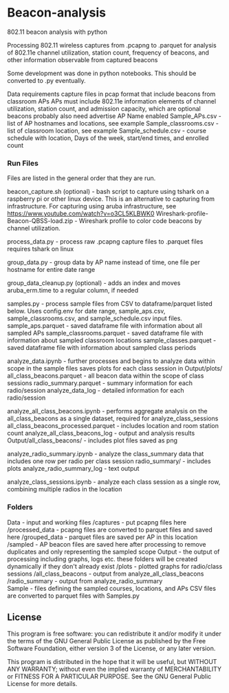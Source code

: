 # Beacon-analysis
802.11 beacon analysis with python

Processing 802.11 wireless captures from .pcapng to .parquet for analysis of 802.11e channel utilization, station count, frequency of beacons, and other information observable from captured beacons

Some development was done in python notebooks. This should be converted to .py eventually.

Data requirements
capture files in pcap format that include beacons from classroom APs
    APs must include 802.11e information elements of channel utilization, station count, and admission capacity, which are optional
    beacons probably also need advertise AP Name enabled
Sample_APs.csv - list of AP hostnames and locations, see example
Sample_classrooms.csv - list of classroom location, see example
Sample_schedule.csv - course schedule with location, Days of the week, start/end times, and enrolled count


### Run Files
Files are listed in the general order that they are run.

beacon_capture.sh (optional) - bash script to capture using tshark on a raspberry pi or other linux device. This is an alternative to capturing from infrastructure. For capturing using aruba infrastructure, see https://www.youtube.com/watch?v=o3CL5KLBWK0
Wireshark-profile-Beacon-QBSS-load.zip - Wireshark profile to color code beacons by channel utilization. 

process_data.py - process raw .pcapng capture files to .parquet files
    requires tshark on linux

group_data.py - group data by AP name instead of time, one file per hostname for entire date range

group_data_cleanup.py (optional) - adds an index and moves aruba_erm.time to a regular column, if needed

samples.py - process sample files from CSV to dataframe/parquet listed below. Uses config.env for date range, sample_aps.csv, sample_classrooms.csv, and 
sample_schedule.csv input files.
    sample_aps.parquet - saved dataframe file with information about all sampled APs
    sample_classrooms.parquet - saved dataframe file with information about sampled classroom locations
    sample_classes.parquet - saved dataframe file with information about sampled class periods

analyze_data.ipynb - further processes and begins to analyze data within scope in the sample files
    saves plots for each class session in Output/plots/
    all_class_beacons.parquet -  all beacon data within the scope of class sessions
    radio_summary.parquet - summary information for each radio/session
    analyze_data_log - detailed information for each radio/session

analyze_all_class_beacons.ipynb - performs aggregate analysis on the all_class_beacons as a single dataset, required for analyze_class_sessions
    all_class_beacons_processed.parquet - includes location and room station count
    analyze_all_class_beacons_log - output and analysis results
    Output/all_class_beacons/ - includes plot files saved as png

analyze_radio_summary.ipynb - analyze the class_summary data that includes one row per radio per class session
    radio_summary/ - includes plots
    analyze_radio_summary_log - text output

analyze_class_sessions.ipynb - analyze each class session as a single row, combining multiple radios in the location


### Folders
Data - input and working files
    /captures - put pcapng files here
    /processed_data - pcapng files are converted to parquet files and saved here
    /grouped_data - parquet files are saved per AP in this location
    /sampled - AP beacon files are saved here after processing to remove duplicates and only representing the sampled scope
Output - the output of processing including graphs, logs etc. these folders will be created dynamically if they don't already exist
    /plots - plotted graphs for radio/class sessions
    /all_class_beacons - output from analyze_all_class_beacons
    /radio_summary - output from analyze_radio_summary    
Sample - files defining the sampled courses, locations, and APs CSV files are converted to parquet files with Samples.py


## License
This program is free software: you can redistribute it and/or modify it under the terms of the GNU General Public License as published by the Free Software Foundation, either version 3 of the License, or any later version.

This program is distributed in the hope that it will be useful, but WITHOUT ANY WARRANTY; without even the implied warranty of MERCHANTABILITY or FITNESS FOR A PARTICULAR PURPOSE. See the GNU General Public License for more details.
